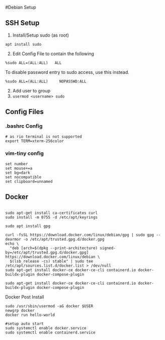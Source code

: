 #Debian Setup

## SSH Setup


1. Install/Setup sudo (as root)
```
apt install sudo
```
2. Edit Config File to contain the following
```/etc/sudoers
%sudo ALL=(ALL:ALL)   ALL

```

To disable password entry to sudo access, use this instead.
```
%sudo ALL=(ALL:ALL)     NOPASSWD:ALL
```

2. Add user to group
4. `usermod <username> sudo`

## Config Files
### .bashrc Config

```.bashrc
# as rio terminal is not supported
export TERM=xterm-256color
```


### vim-tiny config
```.vimrc
set number
set mouse+=a
set bg=dark
set nocompatible
set clipboard=unnamed
```

## Docker
```

sudo apt-get install ca-certificates curl
sudo install -m 0755 -d /etc/apt/keyrings

sudo apt install gpg

curl -fsSL https://download.docker.com/linux/debian/gpg | sudo gpg --dearmor -o /etc/apt/trusted.gpg.d/docker.gpg
echo \
  "deb [arch=$(dpkg --print-architecture) signed-by=/etc/apt/trusted.gpg.d/docker.gpg] https://download.docker.com/linux/debian \
  $(lsb_release -cs) stable" | sudo tee /etc/apt/sources.list.d/docker.list > /dev/null
sudo apt-get install docker-ce docker-ce-cli containerd.io docker-buildx-plugin docker-compose-plugin

sudo apt-get install docker-ce docker-ce-cli containerd.io docker-buildx-plugin docker-compose-plugin
```

Docker Post Install
```
sudo /usr/sbin/usermod -aG docker $USER
newgrp docker
docker run hello-world

#setup auto start
sudo systemctl enable docker.service
sudo systemctl enable containerd.service

```


